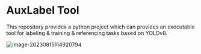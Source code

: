 # AuxLabel Tool
This repository provides a python project which can provides an executable tool for labeling &amp; training &amp; referencing tasks based on YOLOv8.



![image-20230815114920794](C:\Users\gealp\AppData\Roaming\Typora\typora-user-images\image-20230815114920794.png)